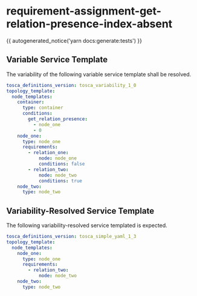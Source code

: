 # requirement-assignment-get-relation-presence-index-absent

{{ autogenerated_notice('yarn docs:generate:tests') }}


## Variable Service Template

The variability of the following variable service template shall be resolved.

```yaml linenums="1"
tosca_definitions_version: tosca_variability_1_0
topology_template:
  node_templates:
    container:
      type: container
      conditions:
        get_relation_presence:
          - node_one
          - 0
    node_one:
      type: node_one
      requirements:
        - relation_one:
            node: node_one
            conditions: false
        - relation_two:
            node: node_two
            conditions: true
    node_two:
      type: node_two
```



## Variability-Resolved Service Template

The following variability-resolved service templated is expected.

```yaml linenums="1"
tosca_definitions_version: tosca_simple_yaml_1_3
topology_template:
  node_templates:
    node_one:
      type: node_one
      requirements:
        - relation_two:
            node: node_two
    node_two:
      type: node_two
```

